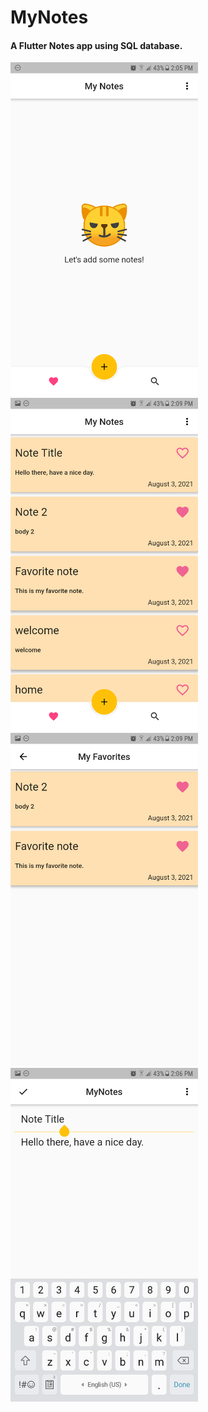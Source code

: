 # MyNotes

#### A Flutter Notes app using SQL database.

<img src="./screenshots/empty.png" width=300> <img src="./screenshots/overview.png" width=300>
<img src="./screenshots/favorites.png" width=300> <img src="./screenshots/add or edit.png" width=300>
